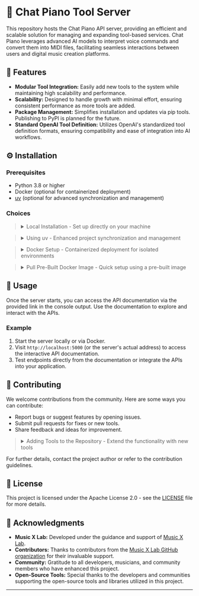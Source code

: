 # 🎹 Chat Piano Tool Server

This repository hosts the Chat Piano API server, providing an efficient and scalable solution for managing and expanding tool-based services. Chat Piano leverages advanced AI models to interpret voice commands and convert them into MIDI files, facilitating seamless interactions between users and digital music creation platforms.

## 🌟 Features

- **Modular Tool Integration:** Easily add new tools to the system while maintaining high scalability and performance.
- **Scalability:** Designed to handle growth with minimal effort, ensuring consistent performance as more tools are added.
- **Package Management:** Simplifies installation and updates via pip tools. Publishing to PyPI is planned for the future.
- **Standard OpenAI Tool Definition:** Utilizes OpenAI's standardized tool definition formats, ensuring compatibility and ease of integration into AI workflows.

## ⚙️ Installation

### Prerequisites

- Python 3.8 or higher
- Docker (optional for containerized deployment)
- [uv](https://uv.tools/) (optional for advanced synchronization and management)

### Choices

<blockquote>
<details>
<summary>Local Installation - Set up directly on your machine</summary>
<div>
<p>This section provides detailed steps to install the project locally. Ideal for developers or testers who wish to modify and run the tool on their machines.</p>

<ol>
  <li>Clone the repository recursively to include all submodules:
    <pre><code>git clone git@github.com:yhbcode000/ChatPiano.git
cd ChatPiano</code></pre>
  </li>
  <li>Install the package in editable mode to allow changes:
    <pre><code>pip install -e .</code></pre>
  </li>
  <li>Start the Chat Piano tool server:
    <pre><code>start-chatpiano</code></pre>
    After this, the server will start and provide a URL for API interaction.
  </li>
</ol>
</div>
</details>
</blockquote>

<blockquote>
<details>
<summary>Using uv - Enhanced project synchronization and management</summary>
<div>
<p>The `uv` tool provides a streamlined way to manage synchronization and ensure optimal configurations for running the project.</p>

<ol>
  <li>Sync the project to ensure all dependencies and configurations are up-to-date:
    <pre><code>uv sync</code></pre>
  </li>
  <li>Run the server with the `uv` management tool:
    <pre><code>uv run python -m chat_piano</code></pre>
    This command ensures the application is running with the best possible setup provided by `uv`.
  </li>
</ol>
</div>
</details>
</blockquote>

<blockquote>
<details>
<summary>Docker Setup - Containerized deployment for isolated environments</summary>
<div>
<p>Use Docker to encapsulate the project and its dependencies for an isolated and consistent environment. This is the recommended approach for production use.</p>

<ol>
  <li>Build the Docker container locally:
    <pre><code>docker build -t chat-piano .</code></pre>
  </li>
  <li>Run the container in detached mode:
    <pre><code>docker run -d --name chat-piano-instance chat-piano</code></pre>
  </li>
</ol>

<p><strong>Note:</strong> The Docker image includes all dependencies, ensuring a consistent and isolated environment. For production use, consider pulling the pre-built image to save time.</p>
</div>
</details>
</blockquote>

<blockquote>
<details>
<summary>Pull Pre-Built Docker Image - Quick setup using a pre-built image</summary>
<div>
<p>For quicker setup and deployment, use a pre-built Docker image hosted on Docker Hub.</p>

<ol>
  <li>Pull the image directly from Docker Hub:
    <pre><code>docker pull TODO-TO-BE-ANNOUNCED</code></pre>
  </li>
  <li>Create a container from the pulled image:
    <pre><code>docker run -d --name chat-piano-instance TODO-TO-BE-ANNOUNCED</code></pre>
  </li>
  <li>Optionally, set up the Docker service for managed deployment:
    <pre><code>docker service create --name chat-piano-service TODO-TO-BE-ANNOUNCED</code></pre>
    This approach is ideal for scaling and orchestrating multiple instances efficiently.
  </li>
</ol>
</div>
</details>
</blockquote>

## 📖 Usage

Once the server starts, you can access the API documentation via the provided link in the console output. Use the documentation to explore and interact with the APIs.

### Example

<ol>
  <li>Start the server locally or via Docker.</li>
  <li>Visit <code>http://localhost:5000</code> (or the server's actual address) to access the interactive API documentation.</li>
  <li>Test endpoints directly from the documentation or integrate the APIs into your application.</li>
</ol>

## 🤝 Contributing

We welcome contributions from the community. Here are some ways you can contribute:

<ul>
  <li>Report bugs or suggest features by opening issues.</li>
  <li>Submit pull requests for fixes or new tools.</li>
  <li>Share feedback and ideas for improvement.</li>
</ul>

<blockquote>
<details>
<summary>Adding Tools to the Repository - Extend the functionality with new tools</summary>
<div>
<p>To add a new tool to the Chat Piano system, follow these steps:</p>

<ol>
  <li><strong>Configure the Tool in <code>__init__.py</code>:</strong>
    Add your tool configuration to <code>chat_piano/tools/__init__.py</code> to register it in the system.
  </li>
  <li><strong>Create the Tool's Python File:</strong>
    Place your Python file in the <code>chat_piano/tools</code> folder. This file should define the tool's functionality and follow these guidelines:
    <ul>
      <li>Always return a string to ensure the AI agent receives feedback from the tool.</li>
      <li>Use a non-blocking thread for any long-running algorithms to avoid stalling the main process.</li>
    </ul>
  </li>
  <li><strong>Implement Status and Results Handling:</strong>
    <ul>
      <li>Provide a method for checking the tool's status.</li>
      <li>Include a method for retrieving results after the tool completes its task.</li>
    </ul>
  </li>
  <li><strong>Refer to an Example:</strong>
    For guidance, refer to <code>chat_piano/tools/generateMidiTool.py</code>, which includes a clear implementation of these principles.
  </li>
  <li><strong>Test the Tool:</strong>
    Ensure the new tool integrates seamlessly with the server and behaves as expected during interaction.
  </li>
</ol>
</div>
</details>
</blockquote>

For further details, contact the project author or refer to the contribution guidelines.

## 📜 License

This project is licensed under the Apache License 2.0 - see the [LICENSE](LICENSE) file for more details.

## 🙏 Acknowledgments

<ul>
  <li><strong>Music X Lab:</strong> Developed under the guidance and support of <a href="http://www.musicxlab.com/">Music X Lab</a>.</li>
  <li><strong>Contributors:</strong> Thanks to contributors from the <a href="https://github.com/music-x-lab">Music X Lab GitHub organization</a> for their invaluable support.</li>
  <li><strong>Community:</strong> Gratitude to all developers, musicians, and community members who have enhanced this project.</li>
  <li><strong>Open-Source Tools:</strong> Special thanks to the developers and communities supporting the open-source tools and libraries utilized in this project.</li>
</ul>

---
